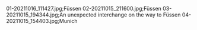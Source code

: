 01-20211016_111427.jpg;Füssen
02-20211015_211600.jpg;Füssen
03-20211015_194344.jpg;An unexpected interchange on the way to Füssen
04-20211015_154403.jpg;Munich